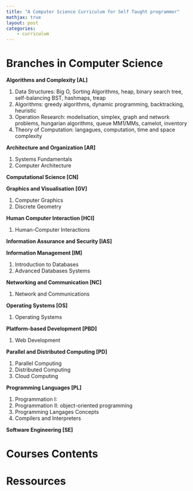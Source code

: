 ```yaml
---
title: "A Computer Science Curriculum for Self Taught programmer"
mathjax: true
layout: post
categories:
    - curriculum
---
```


# Branches in Computer Science

**Algorithms and Complexity [AL]**

1. Data Structures: Big O, Sorting Algorithms, heap, binary search tree, 
   self-balancing BST, hashmaps, treap
2. Algorithms: greedy algorithms, dynamic programming, backtracking, heuristic
3. Operation Research: modelisation, simplex, graph and network problems, 
   hungarian algorithms, queue MM1/MMs, camelot, inventory 
4. Theory of Computation: langagues, computation, time and space complexity

**Architecture and Organization [AR]**

1. Systems Fundamentals
2. Computer Architecture

**Computational Science [CN]**


**Graphics and Visualisation [GV]**

1. Computer Graphics
2. Discrete Geometry

**Human Computer Interaction [HCI]**

1. Human-Computer Interactions

**Information Assurance and Security [IAS]**


**Information Management [IM]**

1. Introduction to Databases
2. Advanced Databases Systems

**Networking and Communication [NC]**

1. Network and Communications

**Operating Systems [OS]**

1. Operating Systems


**Platform-based Development [PBD]**

1. Web Development

**Parallel and Distributed Computing [PD]**

1. Parallel Computing
2. Distributed Computing
3. Cloud Computing

**Programming Languages [PL]**

1. Programmation I:
2. Programmation II: object-oriented programming
3. Programming Langages Concepts
4. Compilers and Interpreters

**Software Engineering [SE]**






# Courses Contents




# Ressources



